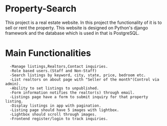 # Property-Search

This project is a real estate website. In this project the functionality of it is to sell or rent the property.
This website is designed on Python's django framework and the database which is used in that is PostgreSQL.

# Main Functionalities
      -Manage listings,Realtors,Contact inquiries.
	  -Role based users.(Staff and Non-Staff)
	  -Search listings by keyword, city, state, price, bedroom etc.
	  -List realtors on about page with "Seller of the month"(Control via admin).
	  -Ability to set listings to unpublished.
	  -Form information notifies the realtor(s) through email.
	  -Listings page have a form to submit inquiry for that property listing. 
	  -Display listings in app with pagination.
	  -Listing page should have 5 images with lightbox.
	  -Lightbox should scroll through images.
	  -Frontend register/login to track inquiries.
	  
	 
